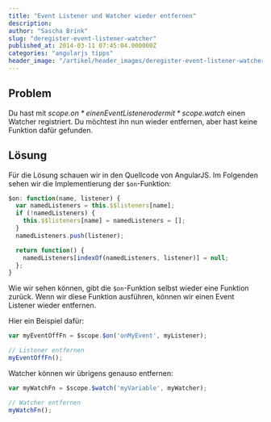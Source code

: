 ```yaml
---
title: "Event Listener und Watcher wieder entfernen"
description:
author: "Sascha Brink"
slug: "deregister-event-listener-watcher"
published_at: 2014-03-11 07:45:04.000000Z
categories: "angularjs tipps"
header_image: "/artikel/header_images/deregister-event-listener-watcher.jpg"
---
```


## Problem

Du hast mit *scope.$on* einen Event Listener oder mit *scope.$watch* einen Watcher registriert. Du möchtest ihn nun wieder entfernen, aber hast keine Funktion dafür gefunden.

## Lösung

Für die Lösung schauen wir in den Quellcode von AngularJS. Im Folgenden sehen wir die Implementierung der `$on`-Funktion:

```javascript
$on: function(name, listener) {
  var namedListeners = this.$$listeners[name];
  if (!namedListeners) {
    this.$$listeners[name] = namedListeners = [];
  }
  namedListeners.push(listener);

  return function() {
    namedListeners[indexOf(namedListeners, listener)] = null;
  };
}
```


Wie wir sehen können, gibt die `$on`-Funktion selbst wieder eine Funktion zurück. Wenn wir diese Funktion ausführen, können wir einen Event Listener wieder entfernen.

Hier ein Beispiel dafür:

```javascript
var myEventOffFn = $scope.$on('onMyEvent', myListener);

// Listener entfernen
myEventOffFn();
```


Watcher können wir übrigens genauso entfernen:

```javascript
var myWatchFn = $scope.$watch('myVariable', myWatcher);

// Watcher entfernen
myWatchFn();
```
